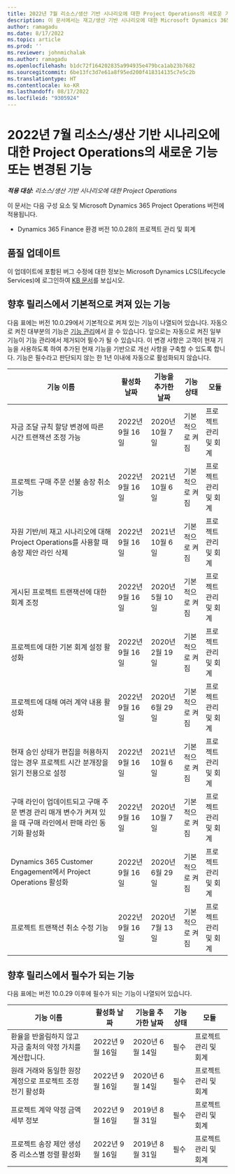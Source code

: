 ```yaml
---
title: 2022년 7월 리소스/생산 기반 시나리오에 대한 Project Operations의 새로운 기능 또는 변경된 기능
description: 이 문서에서는 재고/생산 기반 시나리오에 대한 Microsoft Dynamics 365 Project Operations의 2022년 7월 릴리스에서 사용할 수 있는 품질 업데이트에 대한 정보를 제공합니다.
author: ramagadu
ms.date: 8/17/2022
ms.topic: article
ms.prod: ''
ms.reviewer: johnmichalak
ms.author: ramagadu
ms.openlocfilehash: b1dc72f164202835a994935e479bca1ab23b7682
ms.sourcegitcommit: 6be13fc3d7e61a8f95ed200f418314135c7e5c2b
ms.translationtype: HT
ms.contentlocale: ko-KR
ms.lasthandoff: 08/17/2022
ms.locfileid: "9305924"
---
```

# <a name="whats-new-or-changed-in-project-operations-july-2022-for-stockedproduction-based-scenarios"></a>2022년 7월 리소스/생산 기반 시나리오에 대한 Project Operations의 새로운 기능 또는 변경된 기능

_**적용 대상:** 리소스/생산 기반 시나리오에 대한 Project Operations_

이 문서는 다음 구성 요소 및 Microsoft Dynamics 365 Project Operations 버전에 적용됩니다.

- Dynamics 365 Finance 환경 버전 10.0.28의 프로젝트 관리 및 회계

## <a name="quality-updates"></a>품질 업데이트

이 업데이트에 포함된 버그 수정에 대한 정보는 Microsoft Dynamics LCS(Lifecycle Services)에 로그인하여 [KB 문서](https://fix.lcs.dynamics.com/Issue/Details?bugId=694438)를 보십시오.

## <a name="features-turned-on-by-default-in-upcoming-release"></a>향후 릴리스에서 기본적으로 켜져 있는 기능

다음 표에는 버전 10.0.29에서 기본적으로 켜져 있는 기능이 나열되어 있습니다. 자동으로 켜진 대부분의 기능은 [기능 관리](/dynamics365/fin-ops-core/fin-ops/get-started/feature-management/feature-management-overview)에서 끌 수 있습니다. 앞으로는 자동으로 켜진 일부 기능이 기능 관리에서 제거되어 필수가 될 수 있습니다. 이 변경 사항은 고객이 현재 기능을 사용하도록 하여 추가된 현재 기능을 기반으로 개선 사항을 구축할 수 있도록 합니다. 기능은 필수라고 판단되지 않는 한 1년 이내에 자동으로 활성화되지 않습니다.

| 기능 이름 | 활성화 날짜 | 기능을 추가한 날짜 | 기능 상태 | 모듈 |
| --- | --- | --- |--- |--- |
| 자금 조달 규칙 할당 변경에 따른 시간 트랜잭션 조정 가능 | 2022년 9월 16일 | 2020년 10월 7일 | 기본적으로 켜짐 | 프로젝트 관리 및 회계 |
| 프로젝트 구매 주문 선불 송장 취소 기능 | 2022년 9월 16일 | 2021년 10월 6일 | 기본적으로 켜짐 | 프로젝트 관리 및 회계 |
| 자원 기반/비 재고 시나리오에 대해 Project Operations를 사용할 때 송장 제안 라인 삭제 | 2022년 9월 16일 | 2021년 10월 6일 | 기본적으로 켜짐 | 프로젝트 관리 및 회계 |
| 게시된 프로젝트 트랜잭션에 대한 회계 조정 | 2022년 9월 16일 | 2020년 5월 10일 | 기본적으로 켜짐 | 프로젝트 관리 및 회계 |
| 프로젝트에 대한 기본 회계 설정 활성화 | 2022년 9월 16일 | 2020년 2월 19일 | 기본적으로 켜짐 | 프로젝트 관리 및 회계 |
| 프로젝트에 대해 여러 계약 내용 활성화 | 2022년 9월 16일 | 2020년 6월 29일 | 기본적으로 켜짐 | 프로젝트 관리 및 회계 |
| 현재 승인 상태가 편집을 허용하지 않는 경우 프로젝트 시간 분개장을 읽기 전용으로 설정 | 2022년 9월 16일 | 2021년 10월 6일 | 기본적으로 켜짐 | 프로젝트 관리 및 회계 |
| 구매 라인이 업데이트되고 구매 주문 변경 관리 매개 변수가 켜져 있을 때 구매 라인에서 판매 라인 동기화 활성화 | 2022년 9월 16일 | 2020년 10월 7일 | 기본적으로 켜짐 | 프로젝트 관리 및 회계 |
| Dynamics 365 Customer Engagement에서 Project Operations 활성화 | 2022년 9월 16일 | 2020년 6월 29일 | 기본적으로 켜짐 | 프로젝트 관리 및 회계 |
| 프로젝트 트랜잭션 취소 수정 기능 | 2022년 9월 16일 | 2020년 7월 13일 | 기본적으로 켜짐 | 프로젝트 관리 및 회계 |

## <a name="features-that-become-mandatory-in-the-upcoming-release"></a>향후 릴리스에서 필수가 되는 기능

다음 표에는 버전 10.0.29 이후에 필수가 되는 기능이 나열되어 있습니다.

| 기능 이름 | 활성화 날짜 | 기능을 추가한 날짜 | 기능 상태 | 모듈 |
| --- | --- | --- | --- | --- |
| 환율을 반올림하지 않고 자금 출처의 약정 가치를 계산합니다. | 2022년 9월 16일 | 2020년 6월 14일 | 필수 | 프로젝트 관리 및 회계 |
| 원래 거래와 동일한 원장 계정으로 프로젝트 조정 전기 활성화 | 2022년 9월 16일 | 2020년 6월 14일 | 필수 | 프로젝트 관리 및 회계 |
| 프로젝트 계약 약정 금액 세부 정보 | 2022년 9월 16일 | 2019년 8월 31일 | 필수 | 프로젝트 관리 및 회계 |
| 프로젝트 송장 제안 생성 중 리소스별 정렬 활성화 | 2022년 9월 16일 | 2019년 8월 31일 | 필수 | 프로젝트 관리 및 회계 |
